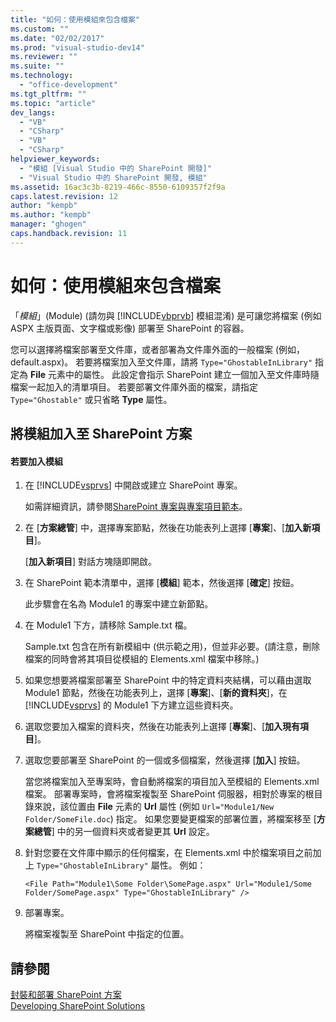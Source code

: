 ```yaml
---
title: "如何：使用模組來包含檔案"
ms.custom: ""
ms.date: "02/02/2017"
ms.prod: "visual-studio-dev14"
ms.reviewer: ""
ms.suite: ""
ms.technology: 
  - "office-development"
ms.tgt_pltfrm: ""
ms.topic: "article"
dev_langs: 
  - "VB"
  - "CSharp"
  - "VB"
  - "CSharp"
helpviewer_keywords: 
  - "模組 [Visual Studio 中的 SharePoint 開發]"
  - "Visual Studio 中的 SharePoint 開發, 模組"
ms.assetid: 16ac3c3b-8219-466c-8550-6109357f2f9a
caps.latest.revision: 12
author: "kempb"
ms.author: "kempb"
manager: "ghogen"
caps.handback.revision: 11
---
```

# 如何：使用模組來包含檔案
  「*模組*」\(Module\) \(請勿與 [!INCLUDE[vbprvb](../sharepoint/includes/vbprvb-md.md)] 模組混淆\) 是可讓您將檔案 \(例如 ASPX 主版頁面、文字檔或影像\) 部署至 SharePoint 的容器。  
  
 您可以選擇將檔案部署至文件庫，或者部署為文件庫外面的一般檔案 \(例如，default.aspx\)。  若要將檔案加入至文件庫，請將 `Type="GhostableInLibrary"` 指定為 **File** 元素中的屬性。  此設定會指示 SharePoint 建立一個加入至文件庫時隨檔案一起加入的清單項目。  若要部署文件庫外面的檔案，請指定 `Type="Ghostable"` 或只省略 **Type** 屬性。  
  
## 將模組加入至 SharePoint 方案  
  
#### 若要加入模組  
  
1.  在 [!INCLUDE[vsprvs](../sharepoint/includes/vsprvs-md.md)] 中開啟或建立 SharePoint 專案。  
  
     如需詳細資訊，請參閱[SharePoint 專案與專案項目範本](../sharepoint/sharepoint-project-and-project-item-templates.md)。  
  
2.  在 \[**方案總管**\] 中，選擇專案節點，然後在功能表列上選擇 \[**專案**\]、\[**加入新項目**\]。  
  
     \[**加入新項目**\] 對話方塊隨即開啟。  
  
3.  在 SharePoint 範本清單中，選擇 \[**模組**\] 範本，然後選擇 \[**確定**\] 按鈕。  
  
     此步驟會在名為 Module1 的專案中建立新節點。  
  
4.  在 Module1 下方，請移除 Sample.txt 檔。  
  
     Sample.txt 包含在所有新模組中 \(供示範之用\)，但並非必要。\(請注意，刪除檔案的同時會將其項目從模組的 Elements.xml 檔案中移除。\)  
  
5.  如果您想要將檔案部署至 SharePoint 中的特定資料夾結構，可以藉由選取 Module1 節點，然後在功能表列上，選擇 \[**專案**\]、\[**新的資料夾**\]，在 [!INCLUDE[vsprvs](../sharepoint/includes/vsprvs-md.md)] 的 Module1 下方建立這些資料夾。  
  
6.  選取您要加入檔案的資料夾，然後在功能表列上選擇 \[**專案**\]、\[**加入現有項目**\]。  
  
7.  選取您要部署至 SharePoint 的一個或多個檔案，然後選擇 \[**加入**\] 按鈕。  
  
     當您將檔案加入至專案時，會自動將檔案的項目加入至模組的 Elements.xml 檔案。  部署專案時，會將檔案複製至 SharePoint 伺服器，相對於專案的根目錄來說，該位置由 **File** 元素的 **Url** 屬性 \(例如 `Url="Module1/New Folder/SomeFile.doc`\) 指定。  如果您要變更檔案的部署位置，將檔案移至 \[**方案總管**\] 中的另一個資料夾或者變更其 **Url** 設定。  
  
8.  針對您要在文件庫中顯示的任何檔案，在 Elements.xml 中於檔案項目之前加上 `Type="GhostableInLibrary"` 屬性。  例如：  
  
    ```  
    <File Path="Module1\Some Folder\SomePage.aspx" Url="Module1/Some Folder/SomePage.aspx" Type="GhostableInLibrary" />  
    ```  
  
9. 部署專案。  
  
     將檔案複製至 SharePoint 中指定的位置。  
  
## 請參閱  
 [封裝和部署 SharePoint 方案](../sharepoint/packaging-and-deploying-sharepoint-solutions.md)   
 [Developing SharePoint Solutions](../sharepoint/developing-sharepoint-solutions.md)  
  
  